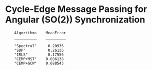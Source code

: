 # Cycle-Edge Message Passing for Angular (SO(2)) Synchronization


```
    Algorithms    MeanError
    __________    _________

    "Spectral"     0.20936 
    "SDP"          0.26136 
    "IRLS"         0.17556 
    "CEMP+MST"    0.086138 
    "CEMP+GCW"    0.088543 

```
